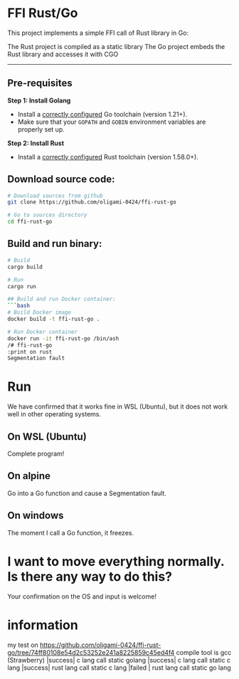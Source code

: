 # FFI Rust/Go

This project implements a simple FFI call of Rust library in Go:

The Rust project is compiled as a static library
The Go project embeds the Rust library and accesses it with CGO

---

## Pre-requisites
**Step 1: Install Golang**

- Install a [correctly configured](https://golang.org/doc/install) Go toolchain (version 1.21+). 
- Make sure that your `GOPATH` and `GOBIN` environment variables are properly set up.

**Step 2: Install Rust**

- Install a [correctly configured](https://www.rust-lang.org/learn/get-started) Rust toolchain (version 1.58.0+). 

## Download source code:
```bash
# Download sources from github
git clone https://github.com/oligami-0424/ffi-rust-go

# Go to sources directory
cd ffi-rust-go
```

## Build and run binary:
```bash
# Build
cargo build

# Run
cargo run

## Build and run Docker container:
```bash
# Build Docker image
docker build -t ffi-rust-go .

# Run Docker container
docker run -it ffi-rust-go /bin/ash
/# ffi-rust-go
:print on rust
Segmentation fault
```

# Run
We have confirmed that it works fine in WSL (Ubuntu), but it does not work well in other operating systems.
## On WSL (Ubuntu)
Complete program!

## On alpine
Go into a Go function and cause a Segmentation fault.

## On windows
The moment I call a Go function, it freezes.

# I want to move everything normally. Is there any way to do this?
Your confirmation on the OS and input is welcome!

# information
my test on https://github.com/oligami-0424/ffi-rust-go/tree/74ff80108e54d2c53252e241a8225859c45ed4f4
compile tool is gcc (Strawberry)
|success| c lang call static golang 
|success| c lang call static c lang 
|success| rust lang call static c lang 
|failed | rust lang call static go lang 
